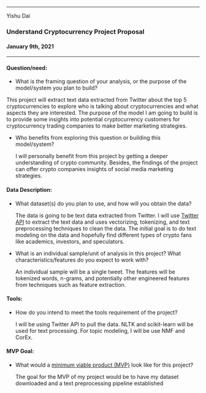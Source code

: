 ___
Yishu Dai
###  Understand Cryptocurrency Project Proposal 
#### January 9th, 2021
___
  

#### Question/need:
* What is the framing question of your analysis, or the purpose of the model/system you plan to build?   
  
This project will extract text data extracted from Twitter about the top 5 cryptocurrencies to explore who is talking about cryptocurrencies and what aspects they are interested. The purpose of the model I am going to build is to provide some insights into potential cryptocurrency customers for cryptocurrency trading companies to make better marketing strategies.

  
* Who benefits from exploring this question or building this model/system?  
  
  I will personally benefit from this project by getting a deeper understanding of crypto community. Besides, the findings of the project can offer crypto companies insights of social media marketing strategies.   
  
#### Data Description:
* What dataset(s) do you plan to use, and how will you obtain the data?  
  
  The data is going to be text data extracted from Twitter. I will use [Twitter API](https://developer.twitter.com/en/docs/twitter-api) to extract the text data and uses vectorizing, tokenizing, and text preprocessing techniques to clean the data. The initial goal is to do text modeling on the data and hopefully find different types of crypto fans like academics, investors, and speculators.

  
* What is an individual sample/unit of analysis in this project? What characteristics/features do you expect to work with?  
  
  An individual sample will be a single tweet. The features will be tokenized words, n-grams, and potentially other engineered features from techniques such as feature extraction. 
    
  
#### Tools:
* How do you intend to meet the tools requirement of the project?  
 
  I will be using Twitter API to pull the data. NLTK and scikit-learn will be used for text processing. For topic modeling, I will be use NMF and CorEx.  

#### MVP Goal:
* What would a [minimum viable product (MVP)](./mvp.md) look like for this project?  
  
  The goal for the MVP of my project would be to have my dataset downloaded and a text preprocessing pipeline established
  


